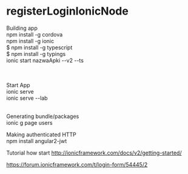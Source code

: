 # registerLoginIonicNode

Building app<br />
npm install -g cordova<br />
npm install -g ionic<br />
$ npm install -g typescript<br />
$ npm install -g typings<br />
ionic start nazwaApki --v2 --ts<br />
<br /><br />

Start App<br />
ionic serve<br />
ionic serve --lab<br />

<br />
Generating bundle/packages<br />
ionic g page users<br />

Making authenticated HTTP<br />
npm install angular2-jwt


Tutorial how start
http://ionicframework.com/docs/v2/getting-started/

https://forum.ionicframework.com/t/login-form/54445/2
